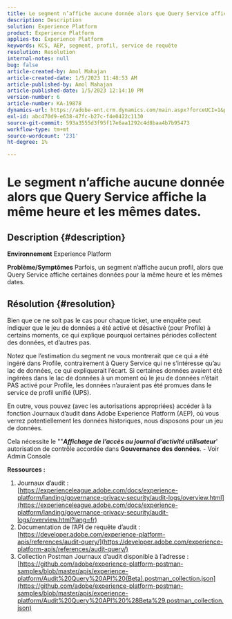 ```yaml
---
title: Le segment n’affiche aucune donnée alors que Query Service affiche la même heure et les mêmes dates.
description: Description
solution: Experience Platform
product: Experience Platform
applies-to: Experience Platform
keywords: KCS, AEP, segment, profil, service de requête
resolution: Resolution
internal-notes: null
bug: false
article-created-by: Amol Mahajan
article-created-date: 1/5/2023 11:48:53 AM
article-published-by: Amol Mahajan
article-published-date: 1/5/2023 12:14:10 PM
version-number: 6
article-number: KA-19878
dynamics-url: https://adobe-ent.crm.dynamics.com/main.aspx?forceUCI=1&pagetype=entityrecord&etn=knowledgearticle&id=a34331ea-ee8c-ed11-81ac-6045bd006b3d
exl-id: abc470d9-e638-47fc-b27c-f4e0422c1130
source-git-commit: 593a3555d3f95f17e6aa1292c4d8baa4b7b95473
workflow-type: tm+mt
source-wordcount: '231'
ht-degree: 1%

---
```


# Le segment n’affiche aucune donnée alors que Query Service affiche la même heure et les mêmes dates.

## Description {#description}

<b>Environnement</b>
Experience Platform


<b>Problème/Symptômes</b>
Parfois, un segment n’affiche aucun profil, alors que Query Service affiche certaines données pour la même heure et les mêmes dates.


## Résolution {#resolution}


Bien que ce ne soit pas le cas pour chaque ticket, une enquête peut indiquer que le jeu de données a été activé et désactivé (pour Profile) à certains moments, ce qui explique pourquoi certaines périodes collectent des données, et d’autres pas.

Notez que l’estimation du segment ne vous montrerait que ce qui a été ingéré dans Profile, contrairement à Query Service qui ne s’intéresse qu’au lac de données, ce qui expliquerait l’écart. Si certaines données avaient été ingérées dans le lac de données à un moment où le jeu de données n’était PAS activé pour Profile, les données n’auraient pas été promues dans le service de profil unifié (UPS).



En outre, vous pouvez (avec les autorisations appropriées) accéder à la fonction Journaux d’audit dans Adobe Experience Platform (AEP), où vous verrez potentiellement les données historiques, nous disposons pour un jeu de données.

Cela nécessite le &quot;&quot;<b>*Affichage de l’accès au journal d’activité utilisateur</b>*&#39; autorisation de contrôle accordée dans <b>Gouvernance des données</b>. - Voir Admin Console



<b>Ressources :</b>

1. Journaux d’audit : [https://experienceleague.adobe.com/docs/experience-platform/landing/governance-privacy-security/audit-logs/overview.html](https://experienceleague.adobe.com/docs/experience-platform/landing/governance-privacy-security/audit-logs/overview.html?lang=fr)
2. Documentation de l’API de requête d’audit : [https://developer.adobe.com/experience-platform-apis/references/audit-query/](https://developer.adobe.com/experience-platform-apis/references/audit-query/)
3. Collection Postman Journaux d’audit disponible à l’adresse : [https://github.com/adobe/experience-platform-postman-samples/blob/master/apis/experience-platform/Audit%20Query%20API%20(Beta).postman_collection.json](https://github.com/adobe/experience-platform-postman-samples/blob/master/apis/experience-platform/Audit%20Query%20API%20%28Beta%29.postman_collection.json)
